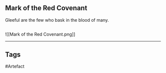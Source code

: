 ## Mark of the Red Covenant
Gleeful are the few
who bask in the blood of many.
## 
![[Mark of the Red Covenant.png]]

---
## Tags
#Artefact
